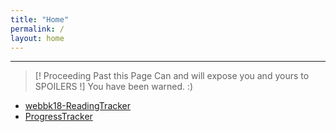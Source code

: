 ```yaml
---
title: "Home"
permalink: /
layout: home
---
```


---
> [! Proceeding Past this Page Can and will expose you and yours to SPOILERS !]
> You have been warned. :)



- [webbk18-ReadingTracker](_Books/webbk18-ReadingTracker.md)
- [ProgressTracker](_Books/ProgressTracker.md)





